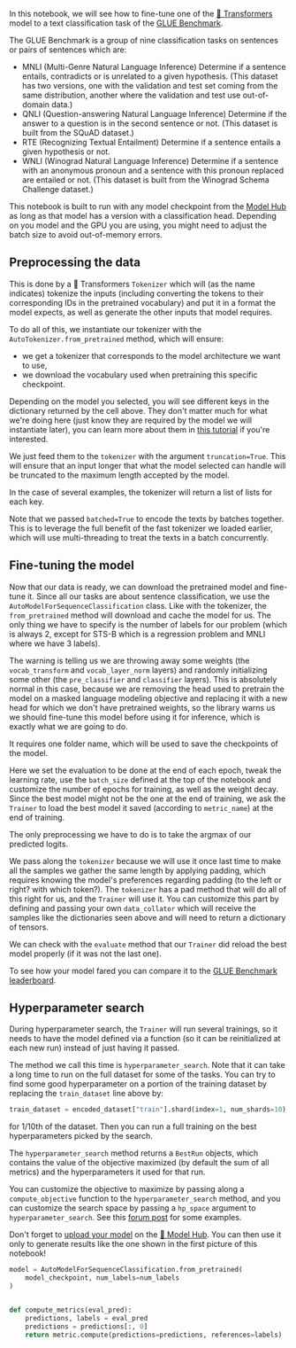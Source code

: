 In this notebook, we will see how to fine-tune one of the [🤗
Transformers](https://github.com/huggingface/transformers) model to a text
classification task of the [GLUE Benchmark](https://gluebenchmark.com/).

The GLUE Benchmark is a group of nine classification tasks on sentences or pairs
of sentences which are:

- MNLI (Multi-Genre Natural Language Inference) Determine if a sentence entails,
  contradicts or is unrelated to a given hypothesis. (This dataset has two
  versions, one with the validation and test set coming from the same
  distribution, another where the validation and test use out-of-domain data.)
- QNLI (Question-answering Natural Language Inference) Determine if the answer
  to a question is in the second sentence or not. (This dataset is built from
  the SQuAD dataset.)
- RTE (Recognizing Textual Entailment) Determine if a sentence entails a given
  hypothesis or not.
- WNLI (Winograd Natural Language Inference) Determine if a sentence with an
  anonymous pronoun and a sentence with this pronoun replaced are entailed or
  not. (This dataset is built from the Winograd Schema Challenge dataset.)

This notebook is built to run with any model checkpoint from the [Model
Hub](https://huggingface.co/models) as long as that model has a version with a
classification head. Depending on you model and the GPU you are using, you might
need to adjust the batch size to avoid out-of-memory errors.

## Preprocessing the data

This is done by a 🤗 Transformers `Tokenizer` which will (as the name indicates)
tokenize the inputs (including converting the tokens to their corresponding IDs
in the pretrained vocabulary) and put it in a format the model expects, as well
as generate the other inputs that model requires.

To do all of this, we instantiate our tokenizer with the
`AutoTokenizer.from_pretrained` method, which will ensure:

- we get a tokenizer that corresponds to the model architecture we want to use,
- we download the vocabulary used when pretraining this specific checkpoint.

Depending on the model you selected, you will see different keys in the
dictionary returned by the cell above. They don't matter much for what we're
doing here (just know they are required by the model we will instantiate later),
you can learn more about them in [this
tutorial](https://huggingface.co/transformers/preprocessing.html) if you're
interested.

We just feed them to the `tokenizer` with the argument `truncation=True`. This
will ensure that an input longer that what the model selected can handle will be
truncated to the maximum length accepted by the model.

In the case of several examples, the tokenizer will return a list of lists for
each key.

Note that we passed `batched=True` to encode the texts by batches together. This
is to leverage the full benefit of the fast tokenizer we loaded earlier, which
will use multi-threading to treat the texts in a batch concurrently.

## Fine-tuning the model

Now that our data is ready, we can download the pretrained model and fine-tune
it. Since all our tasks are about sentence classification, we use the
`AutoModelForSequenceClassification` class. Like with the tokenizer, the
`from_pretrained` method will download and cache the model for us. The only
thing we have to specify is the number of labels for our problem (which is
always 2, except for STS-B which is a regression problem and MNLI where we have
3 labels).

The warning is telling us we are throwing away some weights (the
`vocab_transform` and `vocab_layer_norm` layers) and randomly initializing some
other (the `pre_classifier` and `classifier` layers). This is absolutely normal
in this case, because we are removing the head used to pretrain the model on a
masked language modeling objective and replacing it with a new head for which we
don't have pretrained weights, so the library warns us we should fine-tune this
model before using it for inference, which is exactly what we are going to do.

It requires one folder name, which will be used to save the checkpoints of the
model.

Here we set the evaluation to be done at the end of each epoch, tweak the
learning rate, use the `batch_size` defined at the top of the notebook and
customize the number of epochs for training, as well as the weight decay. Since
the best model might not be the one at the end of training, we ask the `Trainer`
to load the best model it saved (according to `metric_name`) at the end of
training.

The only preprocessing we have to do is to take the argmax of our predicted
logits.

We pass along the `tokenizer` because we will use it once last time to make all
the samples we gather the same length by applying padding, which requires
knowing the model's preferences regarding padding (to the left or right? with
which token?). The `tokenizer` has a pad method that will do all of this right
for us, and the `Trainer` will use it. You can customize this part by defining
and passing your own `data_collator` which will receive the samples like the
dictionaries seen above and will need to return a dictionary of tensors.

We can check with the `evaluate` method that our `Trainer` did reload the best
model properly (if it was not the last one).

To see how your model fared you can compare it to the [GLUE Benchmark
leaderboard](https://gluebenchmark.com/leaderboard).

## Hyperparameter search

During hyperparameter search, the `Trainer` will run several trainings, so it
needs to have the model defined via a function (so it can be reinitialized at
each new run) instead of just having it passed.

The method we call this time is `hyperparameter_search`. Note that it can take a
long time to run on the full dataset for some of the tasks. You can try to find
some good hyperparameter on a portion of the training dataset by replacing the
`train_dataset` line above by:

```python
train_dataset = encoded_dataset["train"].shard(index=1, num_shards=10)
```

for 1/10th of the dataset. Then you can run a full training on the best
hyperparameters picked by the search.

The `hyperparameter_search` method returns a `BestRun` objects, which contains
the value of the objective maximized (by default the sum of all metrics) and the
hyperparameters it used for that run.

You can customize the objective to maximize by passing along a
`compute_objective` function to the `hyperparameter_search` method, and you can
customize the search space by passing a `hp_space` argument to
`hyperparameter_search`. See this [forum
post](https://discuss.huggingface.co/t/using-hyperparameter-search-in-trainer/785/10)
for some examples.

Don't forget to [upload your
model](https://huggingface.co/transformers/model_sharing.html) on the [🤗 Model
Hub](https://huggingface.co/models). You can then use it only to generate
results like the one shown in the first picture of this notebook!

```python
model = AutoModelForSequenceClassification.from_pretrained(
    model_checkpoint, num_labels=num_labels
)


def compute_metrics(eval_pred):
    predictions, labels = eval_pred
    predictions = predictions[:, 0]
    return metric.compute(predictions=predictions, references=labels)
```
